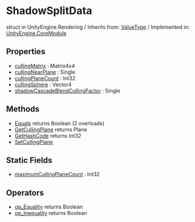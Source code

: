 # ShadowSplitData
struct in UnityEngine.Rendering
 / Inherits from: <a href="https://docs.unity3d.com/6000.1/Documentation/ScriptReference/ValueType.html">ValueType</a> / Implemented in: <a href="https://docs.unity3d.com/6000.1/Documentation/ScriptReference/UnityEngine.CoreModule.html">UnityEngine.CoreModule</a>

## Properties
- <a href="https://docs.unity3d.com/6000.1/Documentation/ScriptReference/ShadowSplitData-cullingMatrix.html">cullingMatrix</a> : Matrix4x4
- <a href="https://docs.unity3d.com/6000.1/Documentation/ScriptReference/ShadowSplitData-cullingNearPlane.html">cullingNearPlane</a> : Single
- <a href="https://docs.unity3d.com/6000.1/Documentation/ScriptReference/ShadowSplitData-cullingPlaneCount.html">cullingPlaneCount</a> : Int32
- <a href="https://docs.unity3d.com/6000.1/Documentation/ScriptReference/ShadowSplitData-cullingSphere.html">cullingSphere</a> : Vector4
- <a href="https://docs.unity3d.com/6000.1/Documentation/ScriptReference/ShadowSplitData-shadowCascadeBlendCullingFactor.html">shadowCascadeBlendCullingFactor</a> : Single

## Methods
- <a href="https://docs.unity3d.com/6000.1/Documentation/ScriptReference/ShadowSplitData.Equals.html">Equals</a> returns Boolean (2 overloads)
- <a href="https://docs.unity3d.com/6000.1/Documentation/ScriptReference/ShadowSplitData.GetCullingPlane.html">GetCullingPlane</a> returns Plane
- <a href="https://docs.unity3d.com/6000.1/Documentation/ScriptReference/ShadowSplitData.GetHashCode.html">GetHashCode</a> returns Int32
- <a href="https://docs.unity3d.com/6000.1/Documentation/ScriptReference/ShadowSplitData.SetCullingPlane.html">SetCullingPlane</a>

## Static Fields
- <a href="https://docs.unity3d.com/6000.1/Documentation/ScriptReference/ShadowSplitData-maximumCullingPlaneCount.html">maximumCullingPlaneCount</a> : Int32

## Operators
- <a href="https://docs.unity3d.com/6000.1/Documentation/ScriptReference/ShadowSplitData.op_Equality.html">op_Equality</a> returns Boolean
- <a href="https://docs.unity3d.com/6000.1/Documentation/ScriptReference/ShadowSplitData.op_Inequality.html">op_Inequality</a> returns Boolean
